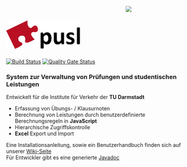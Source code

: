 <img align="right" src="https://www.verkehr.tu-darmstadt.de/media/corporate_design/cd_grafiken/tud_logo_web_druck.png" width="180">
<h1> <img src="./blob/logo/pusl_logo.png" width="200"> </h1>

[![Build Status](https://travis-ci.com/pusl-tud/pusl.svg?branch=master)](https://travis-ci.com/pusl-tud/pusl)
[![Quality Gate Status](https://sonarcloud.io/api/project_badges/measure?project=de.bp2019%3Apusl&metric=alert_status)](https://sonarcloud.io/dashboard?id=de.bp2019%3Apusl)

### System zur Verwaltung von Prüfungen und studentischen Leistungen 

                                                                                         
 Entwickelt für die Institute für Verkehr der **TU Darmstadt** 

* Erfassung von Übungs- / Klausurnoten
* Berechnung von Leistungen durch benutzerdefinierte Berechnungsregeln in **JavaScript**
* Hierarchische Zugriffskontrolle
* **Excel** Export und Import

Eine Installationsanleitung, sowie ein Benutzerhandbuch finden sich auf unserer [Wiki-Seite](https://github.com/pusl-tud/pusl/wiki/)  
Für Entwickler gibt es eine generierte [Javadoc](https://pusl-tud.github.io/pusl/apidocs/)
